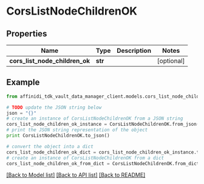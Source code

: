 # CorsListNodeChildrenOK

## Properties

| Name                           | Type    | Description | Notes      |
| ------------------------------ | ------- | ----------- | ---------- |
| **cors_list_node_children_ok** | **str** |             | [optional] |

## Example

```python
from affinidi_tdk_vault_data_manager_client.models.cors_list_node_children_ok import CorsListNodeChildrenOK

# TODO update the JSON string below
json = "{}"
# create an instance of CorsListNodeChildrenOK from a JSON string
cors_list_node_children_ok_instance = CorsListNodeChildrenOK.from_json(json)
# print the JSON string representation of the object
print CorsListNodeChildrenOK.to_json()

# convert the object into a dict
cors_list_node_children_ok_dict = cors_list_node_children_ok_instance.to_dict()
# create an instance of CorsListNodeChildrenOK from a dict
cors_list_node_children_ok_from_dict = CorsListNodeChildrenOK.from_dict(cors_list_node_children_ok_dict)
```

[[Back to Model list]](../README.md#documentation-for-models) [[Back to API list]](../README.md#documentation-for-api-endpoints) [[Back to README]](../README.md)
